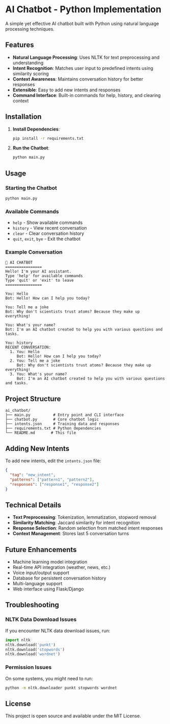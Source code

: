 # AI Chatbot - Python Implementation

A simple yet effective AI chatbot built with Python using natural language processing techniques.

## Features

- **Natural Language Processing**: Uses NLTK for text preprocessing and understanding
- **Intent Recognition**: Matches user input to predefined intents using similarity scoring
- **Context Awareness**: Maintains conversation history for better responses
- **Extensible**: Easy to add new intents and responses
- **Command Interface**: Built-in commands for help, history, and clearing context

## Installation

1. **Install Dependencies**:
   ```bash
   pip install -r requirements.txt
   ```

2. **Run the Chatbot**:
   ```bash
   python main.py
   ```

## Usage

### Starting the Chatbot
```bash
python main.py
```

### Available Commands
- `help` - Show available commands
- `history` - View recent conversation
- `clear` - Clear conversation history
- `quit`, `exit`, `bye` - Exit the chatbot

### Example Conversation
```
🤖 AI CHATBOT
================
Hello! I'm your AI assistant.
Type 'help' for available commands
Type 'quit' or 'exit' to leave
================

You: Hello
Bot: Hello! How can I help you today?

You: Tell me a joke
Bot: Why don't scientists trust atoms? Because they make up everything!

You: What's your name?
Bot: I'm an AI chatbot created to help you with various questions and tasks.

You: history
RECENT CONVERSATION:
  1. You: Hello
     Bot: Hello! How can I help you today?
  2. You: Tell me a joke
     Bot: Why don't scientists trust atoms? Because they make up everything!
  3. You: What's your name?
     Bot: I'm an AI chatbot created to help you with various questions and tasks.
```

## Project Structure

```
ai_chatbot/
├── main.py          # Entry point and CLI interface
├── chatbot.py       # Core chatbot logic
├── intents.json     # Training data and responses
├── requirements.txt # Python dependencies
└── README.md       # This file
```

## Adding New Intents

To add new intents, edit the `intents.json` file:

```json
{
  "tag": "new_intent",
  "patterns": ["pattern1", "pattern2"],
  "responses": ["response1", "response2"]
}
```

## Technical Details

- **Text Preprocessing**: Tokenization, lemmatization, stopword removal
- **Similarity Matching**: Jaccard similarity for intent recognition
- **Response Selection**: Random selection from matched intent responses
- **Context Management**: Stores last 5 conversation turns

## Future Enhancements

- Machine learning model integration
- Real-time API integration (weather, news, etc.)
- Voice input/output support
- Database for persistent conversation history
- Multi-language support
- Web interface using Flask/Django

## Troubleshooting

### NLTK Data Download Issues
If you encounter NLTK data download issues, run:
```python
import nltk
nltk.download('punkt')
nltk.download('stopwords')
nltk.download('wordnet')
```

### Permission Issues
On some systems, you might need to run:
```bash
python -m nltk.downloader punkt stopwords wordnet
```

## License
This project is open source and available under the MIT License.
